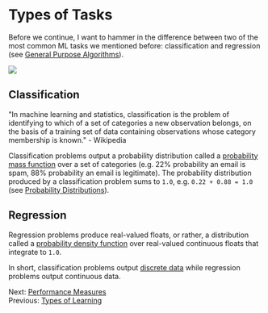 # Types of Tasks

Before we continue, I want to hammer in the difference between two of the most common ML tasks we mentioned before: classification and regression (see [General Purpose Algorithms](general-purpose-algorithms.html#classification)).

<section class="media"><img src="images/classification-vs-regression.png"></section>

## Classification

"In machine learning and statistics, classification is the problem of identifying to which of a set of categories a new observation belongs, on the basis of a training set of data containing observations whose category membership is known." - Wikipedia

Classification problems output a probability distribution called a [probability mass function](https://en.wikipedia.org/wiki/Probability_mass_function) over a set of categories (e.g. 22% probability an email is spam, 88% probability an email is legitimate). The probability distribution produced by a classification problem sums to `1.0`, e.g. `0.22 + 0.88 = 1.0` (see [Probability Distributions](probability-distributions.html)).

## Regression

Regression problems produce real-valued floats, or rather, a distribution called a [probability density function](https://en.wikipedia.org/wiki/Probability_density_function) over real-valued continuous floats that integrate to `1.0`.

In short, classification problems output [discrete data](https://stats.stackexchange.com/questions/206/what-is-the-difference-between-discrete-data-and-continuous-data) while regression problems output continuous data.

Next: [Performance Measures](performance-measures.html)<br>
Previous: [Types of Learning](types-of-learning.html)